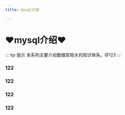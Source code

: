 ```yaml
---
title: mysql介绍

---
```


# ♥mysql介绍♥
::: tip 提示
本系列主要介绍数据库相关的知识体系。@123
:::

### 122
### 122
### 122
### 122